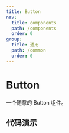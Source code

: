 ```yaml
---
title: Button
nav:
  title: components
  path: /components
  order: 0
group:
  title: 通用
  path: /common
  order: 0
---
```


# Button

一个随意的 Button 组件。

## 代码演示

<code src='../demo/index.tsx' />

